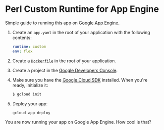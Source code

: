 # Perl Custom Runtime for App Engine

Simple guide to running this app on [Google App Engine](https://cloud.google.com/appengine).


1. Create an `app.yaml` in the root of your application with the following contents:

    ```yaml
    runtime: custom
    env: flex
    ```

2. Create a [`Dockerfile`](Dockerfile) in the root of your application.

3. Create a project in the [Google Developers Console](https://console.developers.google.com/).

4. Make sure you have the [Google Cloud SDK](https://cloud.google.com/sdk/) installed.  When you're ready, initialize it:

    ```sh
    $ gcloud init
    ```

5. Deploy your app:

    ```sh
    gcloud app deploy
    ```

You are now running your app on Google App Engine. How cool is that?